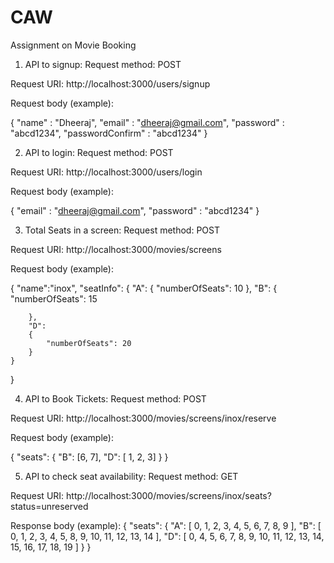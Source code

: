 # CAW
Assignment on Movie Booking

1. API to signup:
Request method: POST

Request URI: http://localhost:3000/users/signup

Request body (example):

{
	"name" : "Dheeraj",
    "email" : "dheeraj@gmail.com",
    "password" : "abcd1234",
    "passwordConfirm" : "abcd1234"
}

2. API to login:
Request method: POST

Request URI: http://localhost:3000/users/login

Request body (example):

{
    "email" : "dheeraj@gmail.com",
    "password" : "abcd1234"
}

3. Total Seats in a screen:
Request method: POST

Request URI: http://localhost:3000/movies/screens

Request body (example):

{ 
	"name":"inox", 
	"seatInfo": 
	{ 
		"A": 
		{ 
			"numberOfSeats": 10
		}, 
		"B": 
		{ 
			"numberOfSeats": 15
			
		}, 
		"D": 
		{ 
			"numberOfSeats": 20
		}
	}
}

4. API to Book Tickets:
Request method: POST

Request URI: http://localhost:3000/movies/screens/inox/reserve

Request body (example):

{ 
	"seats": { 
		"B": [6, 7],
		"D": [ 1, 2, 3]
	}
}

5. API to check seat availability:
Request method: GET

Request URI: http://localhost:3000/movies/screens/inox/seats?status=unreserved

Response body (example):
{
    "seats": {
        "A": [
            0,
            1,
            2,
            3,
            4,
            5,
            6,
            7,
            8,
            9
        ],
        "B": [
            0,
            1,
            2,
            3,
            4,
            5,
            8,
            9,
            10,
            11,
            12,
            13,
            14
        ],
        "D": [
            0,
            4,
            5,
            6,
            7,
            8,
            9,
            10,
            11,
            12,
            13,
            14,
            15,
            16,
            17,
            18,
            19
        ]
    }
}

